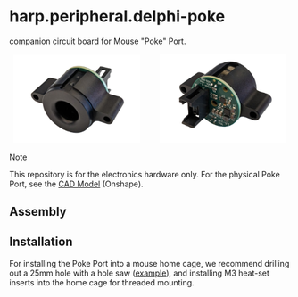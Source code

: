 # harp.peripheral.delphi-poke

companion circuit board for Mouse "Poke" Port.


<p align="center">
  <img alt="" src="./assets/pics/poke_port_front.png" width="45%">
&nbsp; &nbsp; &nbsp; &nbsp;
  <img alt="" src="./assets/pics/poke_port_back.png" width="45%">
</p>


> [!NOTE]
> This repository is for the electronics hardware only. For the physical Poke Port, see the [CAD Model](https://cad.onshape.com/documents/066d94ed47eba590ef197816/w/7206c419a0e3b3641e025c3e/e/6c7b2bb3fef528a1d7258398) (Onshape).


## Assembly

## Installation

For installing the Poke Port into a mouse home cage, we recommend drilling out a 25mm hole with a hole saw ([example](https://www.mcmaster.com/products/hole-saws/diameter~25-mm/)), and installing M3 heat-set inserts into the home cage for threaded mounting.
